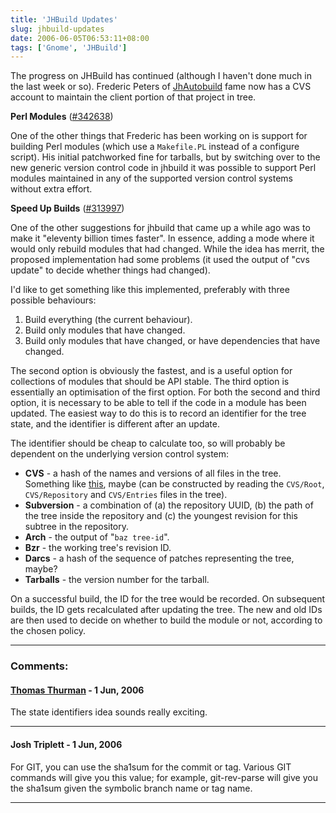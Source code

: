 ```yaml
---
title: 'JHBuild Updates'
slug: jhbuild-updates
date: 2006-06-05T06:53:11+08:00
tags: ['Gnome', 'JHBuild']
---
```


The progress on JHBuild has continued (although I haven\'t done much in
the last week or so). Frederic Peters of
[JhAutobuild](http://jhbuild.bxlug.be/) fame now has a CVS account to
maintain the client portion of that project in tree.

**Perl Modules**
([\#342638](http://bugzilla.gnome.org/show_bug.cgi?id=342638))

One of the other things that Frederic has been working on is support for
building Perl modules (which use a `Makefile.PL` instead of a configure
script). His initial patchworked fine for tarballs, but by switching
over to the new generic version control code in jhbuild it was possible
to support Perl modules maintained in any of the supported version
control systems without extra effort.

**Speed Up Builds**
([\#313997](http://bugzilla.gnome.org/show_bug.cgi?id=313997))

One of the other suggestions for jhbuild that came up a while ago was to
make it \"eleventy billion times faster\". In essence, adding a mode
where it would only rebuild modules that had changed. While the idea has
merrit, the proposed implementation had some problems (it used the
output of \"cvs update\" to decide whether things had changed).

I\'d like to get something like this implemented, preferably with three
possible behaviours:

1.  Build everything (the current behaviour).
2.  Build only modules that have changed.
3.  Build only modules that have changed, or have dependencies that have
    changed.

The second option is obviously the fastest, and is a useful option for
collections of modules that should be API stable. The third option is
essentially an optimisation of the first option. For both the second and
third option, it is necessary to be able to tell if the code in a module
has been updated. The easiest way to do this is to record an identifier
for the tree state, and the identifier is different after an update.

The identifier should be cheap to calculate too, so will probably be
dependent on the underlying version control system:

-   **CVS** - a hash of the names and versions of all files in the tree.
    Something like
    [this](http://bugzilla.gnome.org/attachment.cgi?id=65483&action=view),
    maybe (can be constructed by reading the `CVS/Root`,
    `CVS/Repository` and `CVS/Entries` files in the tree).
-   **Subversion** - a combination of (a) the repository UUID, (b) the
    path of the tree inside the repository and (c) the youngest revision
    for this subtree in the repository.
-   **Arch** - the output of \"`baz tree-id`\".
-   **Bzr** - the working tree\'s revision ID.
-   **Darcs** - a hash of the sequence of patches representing the tree,
    maybe?
-   **Tarballs** - the version number for the tarball.

On a successful build, the ID for the tree would be recorded. On
subsequent builds, the ID gets recalculated after updating the tree. The
new and old IDs are then used to decide on whether to build the module
or not, according to the chosen policy.

---
### Comments:
#### [Thomas Thurman](http://marnanel.livejournal.com) - <time datetime="2006-06-05 13:37:20">1 Jun, 2006</time>

The state identifiers idea sounds really exciting.

---
#### Josh Triplett - <time datetime="2006-06-05 13:47:15">1 Jun, 2006</time>

For GIT, you can use the sha1sum for the commit or tag. Various GIT
commands will give you this value; for example, git-rev-parse will give
you the sha1sum given the symbolic branch name or tag name.

---
